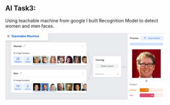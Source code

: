 ## AI Task3:

Using teachable machine from google I built Recognition Model to detect women and men faces.

![AI](AI_task.PNG)
